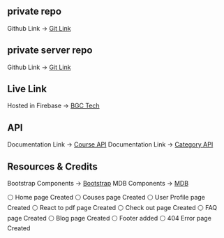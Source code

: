 ## private repo

Github Link -> [Git Link](https://github.com/programming-hero-web-course1/b610-learning-platform-client-side-mdalauddin45)

## private server repo

Github Link -> [Git Link](https://github.com/programming-hero-web-course1/b610-lerning-platform-server-side-mdalauddin45)

## Live Link

Hosted in Firebase -> [BGC Tech](https://bgc-tech.web.app)

## API

Documentation Link -> [Course API](https://server-site-eight.vercel.app/courses)
Documentation Link -> [Category API](https://server-site-eight.vercel.app/category/${params.id})

## Resources & Credits

Bootstrap Components -> [Bootstrap](https://getbootstrap.com/)
MDB Components -> [MDB](https://mdb-react-admin-dashboards.mdbgo.io/#/)

⚪ Home page Created
⚪ Couses page Created
⚪ User Profile page Created
⚪ React to pdf page Created
⚪ Check out page Created
⚪ FAQ page Created
⚪ Blog page Created
⚪ Footer added
⚪ 404 Error page Created

